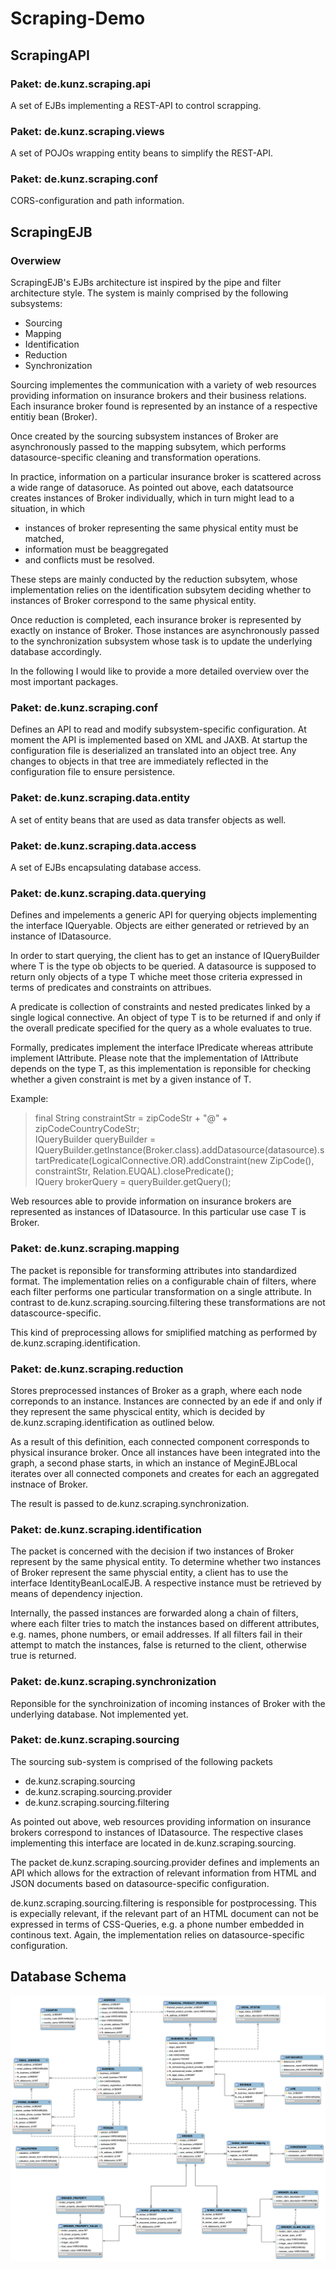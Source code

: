 # Scraping-Demo

## ScrapingAPI

### Paket: de.kunz.scraping.api

A set of EJBs implementing a REST-API to control scrapping. 

### Paket: de.kunz.scraping.views

A set of POJOs wrapping entity beans to simplify the REST-API. 

### Paket: de.kunz.scraping.conf

CORS-configuration and path information.

## ScrapingEJB

### Overwiew

ScrapingEJB's EJBs architecture ist inspired by the pipe and filter architecture style. The system is mainly comprised by the following subsystems: 

* Sourcing
* Mapping
* Identification
* Reduction 
* Synchronization 

Sourcing implementes the communication with a variety of web resources providing information on insurance brokers and their business relations. Each insurance broker found is represented by an instance of a respective entitiy bean (Broker).  

Once created by the sourcing subsystem instances of Broker are asynchronously passed to the mapping subsytem, which performs datasource-specific cleaning and transformation operations.  

In practice, information on a particular insurance broker is scattered across a wide range of datasoruce. As pointed out above, each datatsource creates instances of Broker individually, which in turn might lead to a situation, in which 

* instances of broker representing the same physical entity must be matched,
* information must be beaggregated
* and conflicts must be resolved. 

These steps are mainly conducted by the reduction subsytem, whose implementation relies on the identification subsytem deciding whether to instances of Broker correspond to the same physical entity. 

Once reduction is completed, each insurance broker is represented by exactly on instance of Broker. Those instances are asynchronously passed to the synchronization subsystem whose task is to update the underlying database accordingly. 

In the following I would like to provide a more detailed overview over the most important packages.

### Paket: de.kunz.scraping.conf

Defines an API to read and modify subsystem-specific configuration. At moment the API is implemented based on XML and JAXB. At startup the configuration file is deserialized an translated into an object tree. Any changes to objects in that tree are immediately reflected in the configuration file to ensure persistence. 

### Paket: de.kunz.scraping.data.entity

A set of entity beans that are used as data transfer objects as well. 

### Paket: de.kunz.scraping.data.access

A set of EJBs encapsulating database access. 

### Paket: de.kunz.scraping.data.querying

Defines and impelements a generic API for querying objects implementing the interface IQueryable. Objects are either generated or retrieved by an instance of IDatasource. 

In order to start querying, the client has to get an instance of IQueryBuilder<T> where T is the type ob objects to be queried. A datasource is supposed to return only objects of a type T whiche meet those criteria expressed in terms of predicates and constraints on attribues. 
  
A predicate is collection of constraints and nested predicates linked by a single logical connective. An object of type T is to be returned if and only if the overall predicate specified for the query as a whole evaluates to true.
  
Formally, predicates implement the interface IPredicate<T> whereas attribute implement IAttribute<T>. Please note that the implementation of IAttribute<T> depends on the type T, as this implementation is reponsible for checking whether a given constraint is met by a given instance of T. 

Example: 
  
>final String constraintStr = zipCodeStr + "@" + zipCodeCountryCodeStr;  
>IQueryBuilder<Broker> queryBuilder =   
>  IQueryBuilder.getInstance(Broker.class).addDatasource(datasource).startPredicate(LogicalConnective.OR).addConstraint(new ZipCode(), constraintStr, Relation.EUQAL).closePredicate();  
>IQuery<Broker> brokerQuery = queryBuilder.getQuery();  

Web resources able to provide information on insurance brokers are represented as instances of IDatasource. In this particular use case T is Broker. 
    
### Paket: de.kunz.scraping.mapping 
  
The packet is reponsible for transforming attributes into standardized format. The implementation relies on a configurable chain of filters, where each filter performs one particular transformation on a single attribute. In contrast to de.kunz.scraping.sourcing.filtering these transformations are not datascource-specific.
 
This kind of preprocessing allows for smiplified matching as performed by de.kunz.scraping.identification.
 
### Paket: de.kunz.scraping.reduction

Stores preprocessed instances of Broker as a graph, where each node correponds to an instance. Instances are connected by an ede if and only if they represent the same physcical entity, which is decided by de.kunz.scraping.identification as outlined below. 

As a result of this definition, each  connected component corresponds to physical insurance broker. Once all instances have been integrated into the graph, a second phase starts, in which an instance of MeginEJBLocal iterates over all connected componets and creates for each an aggregated instnace of Broker. 
  
The result is passed to de.kunz.scraping.synchronization.
    
### Paket: de.kunz.scraping.identification 

The packet is concerned with the decision if two instances of Broker represent by the same physical entity. To determine whether two instances of Broker represent the same physcial entity, a client has to use the interface IdentityBeanLocalEJB. A respective instance must be retrieved by means of dependency injection. 
    
Internally, the passed instances are forwarded along a chain of filters, where each filter tries to match the instances based on different attributes, e.g. names, phone numbers, or email  addresses. If all filters fail in their attempt to match the instances, false is returned to the client, otherwise true is returned.   

### Paket: de.kunz.scraping.synchronization 
  
Reponsible for the synchroinization of incoming instances of Broker with the underlying database. Not implemented yet. 
  
### Paket: de.kunz.scraping.sourcing

The sourcing sub-system is comprised of the following packets
  
  * de.kunz.scraping.sourcing
  * de.kunz.scraping.sourcing.provider
  * de.kunz.scraping.sourcing.filtering 
  
As pointed out above, web resources providing information on insurance brokers correspond to instances of IDatasource. The respective clases implementing this interface are located in de.kunz.scraping.sourcing. 

The packet de.kunz.scraping.sourcing.provider defines and implements an API which allows for the extraction of relevant information from HTML and JSON documents based on datasource-specific configuration. 
  
de.kunz.scraping.sourcing.filtering is responsible for postprocessing. This is expecially relevant, if the relevant part of an HTML document can not be expressed in terms of CSS-Queries, e.g. a phone number embedded in continous text. Again, the implementation relies on datasource-specific configuration. 
  
## Database Schema

![Drag Racing](db_schema.png)


  

